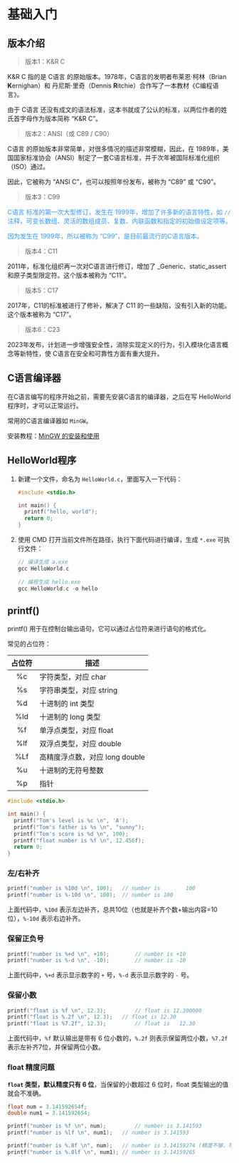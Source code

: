 # 基础入门

## 版本介绍

>版本1：K&R C

K&R C 指的是 C语言 的原始版本。1978年，C语言的发明者布莱恩·柯林（Brian **K**ernighan）和 丹尼斯·里奇（Dennis **R**itchie）合作写了一本教材《C编程语言》。

由于 C语言 还没有成文的语法标准，这本书就成了公认的标准，以两位作者的姓氏首字母作为版本简称 “K&R C”。



>版本2：ANSI（或 C89 / C90）

C语言 的原始版本非常简单，对很多情况的描述非常模糊，因此，在 1989年，美国国家标准协会（ANSI）制定了一套C语言标准，并于次年被国际标准化组织（ISO）通过。

因此，它被称为 “ANSI C”，也可以按照年份发布，被称为 “C89” 或 “C90”。



>版本3：C99

<span style="color:#3399FF;">C语言 标准的第一次大型修订，发生在 1999年，增加了许多新的语言特性，如 `//` 注释，可变长数组、灵活的数组成员、复数、内联函数和指定的初始值设定项等。</span>

<span style="color:#3399FF;">因为发生在 1999年，所以被称为 “C99”，是目前最流行的C语言版本。</span>



>版本4：C11

2011年，标准化组织再一次对C语言进行修订，增加了 _Generic、static_assert 和原子类型限定符。这个版本被称为 “C11”。



>版本5：C17

2017年，C11的标准被进行了修补，解决了 C11 的一些缺陷，没有引入新的功能。这个版本被称为 “C17”。



>版本6：C23

2023年发布，计划进一步增强安全性，消除实现定义的行为，引入模块化语言概念等新特性，使 C语言在安全和可靠性方面有重大提升。



## C语言编译器

在C语言编写的程序开始之前，需要先安装C语言的编译器，之后在写 HelloWorld程序时，才可以正常运行。

常用的C语言编译器如 `MinGW`。

安装教程：[MinGW 的安装和使用](https://blog.csdn.net/oqqHuTu12345678/article/details/133711020)



## HelloWorld程序

1. 新建一个文件，命名为 `HelloWorld.c`，里面写入一下代码：

   ```c
   #include <stdio.h>
   
   int main() {
     printf("hello, world");
     return 0;
   }
   ```

2. 使用 CMD 打开当前文件所在路径，执行下面代码进行编译，生成 `*.exe` 可执行文件：

   ```c
   // 编译生成 a.exe
   gcc HelloWorld.c
     
   // 编程生成 hello.exe
   gcc HelloWorld.c -o hello
   ```



## printf()

printf() 用于在控制台输出语句，它可以通过占位符来进行语句的格式化。

常见的占位符：

| 占位符 | 描述                           |
| :----: | ------------------------------ |
|   %c   | 字符类型，对应 char            |
|   %s   | 字符串类型，对应 string        |
|   %d   | 十进制的 int 类型              |
|  %ld   | 十进制的 long 类型             |
|   %f   | 单浮点类型，对应 float         |
|  %lf   | 双浮点类型，对应 double        |
|  %Lf   | 高精度浮点数，对应 long double |
|   %u   | 十进制的无符号整数             |
|   %p   | 指针                           |

```c
#include <stdio.h>

int main() {
  printf("Tom's level is %c \n", 'A');
  printf("Tom's father is %s \n", "sunny");
  printf("Tom's score is %d \n", 100);
  printf("float number is %f \n", 12.456f);
  return 0;
}
```



### 左/右补齐

```c
printf("number is %10d \n", 100); 	// number is        100
printf("number is %-10d \n", 100); 	// number is 100
```

上面代码中，`%10d` 表示左边补齐，总共10位（也就是补齐个数+输出内容=10位），`%-10d` 表示右边补齐。



### 保留正负号

```c
printf("number is %+d \n", +10);	 	// number is +10
printf("number is %-d \n", -10); 		// number is -10
```

上面代码中，`%+d` 表示显示数字的 `+` 号，`%-d` 表示显示数字的 `-` 号。



### 保留小数

```c
printf("float is %f \n", 12.3); 		// float is 12.300000
printf("float is %.2f \n", 12.3); 	// float is 12.30
printf("float is %7.2f", 12.3); 		// float is   12.30
```

上面代码中，`%f` 默认输出是带有 6 位小数的，`%.2f` 则表示保留两位小数，`%7.2f` 表示左补齐7位，并保留两位小数。



### float 精度问题

**`float` 类型，默认精度只有 6 位**，当保留的小数超过 6 位时，float 类型输出的值就会不准确。

```c
float num = 3.141592654f;
double num1 = 3.141592654;

printf("number is %f \n", num); 		// number is 3.141593
printf("number is %lf \n", num1); 	// number is 3.141593

printf("number is %.8f \n", num); 	// number is 3.14159274 (精度不够，导致输出结果不正确)
printf("number is %.8lf \n", num1); // number is 3.14159265
```